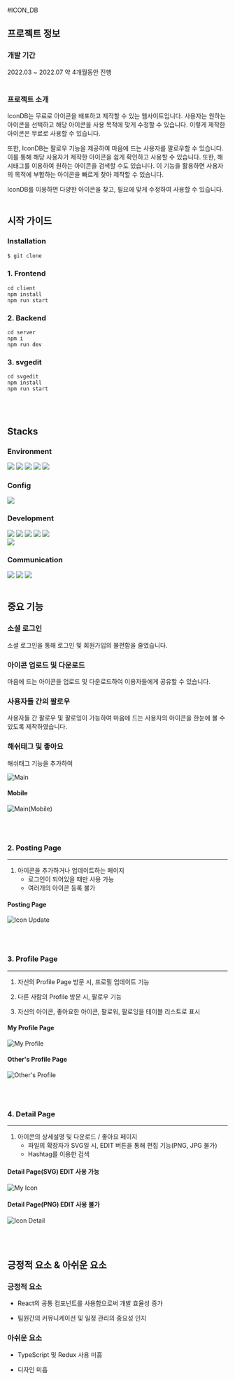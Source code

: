 #ICON_DB

## 프로젝트 정보

### 개발 기간
<p>
  2022.03 ~ 2022.07 약 4개월동안 진행<br/><br/>
</p>

### 프로젝트 소개
<p>
  IconDB는 무료로 아이콘을 배포하고 제작할 수 있는 웹사이트입니다. 사용자는 원하는 아이콘을 선택하고 해당 아이콘을 사용 목적에 맞게 수정할 수 있습니다. 이렇게 제작한 아이콘은 무료로 사용할 수 있습니다.

  또한, IconDB는 팔로우 기능을 제공하여 마음에 드는 사용자를 팔로우할 수 있습니다. 이를 통해 해당 사용자가 제작한 아이콘을 쉽게 확인하고 사용할 수 있습니다. 또한, 해시태그를 이용하여 원하는 아이콘을 검색할 수도 있습니다. 이 기능을 활용하면 사용자의 목적에 부합하는 아이콘을 빠르게 찾아 제작할 수 있습니다.

  IconDB를 이용하면 다양한 아이콘을 찾고, 필요에 맞게 수정하여 사용할 수 있습니다.<br/><br/>
</p>

## 시작 가이드

### Installation
```bash
$ git clone
```

### 1. Frontend
```
cd client
npm install
npm run start
```

### 2. Backend
```
cd server
npm i
npm run dev
```

### 3. svgedit
```
cd svgedit
npm install
npm run start
```
<br/><br/>

## Stacks

### Environment
<p>
  <img src="https://img.shields.io/badge/VSCode-007ACC?style=flat-square&logo=visualstudiocode&logoColor=white"/>
  <img src="https://img.shields.io/badge/Git-F05032?style=flat-square&logo=Git&logoColor=white"/>
  <img src="https://img.shields.io/badge/GitHub-181717?style=flat-square&logo=Github&logoColor=white"/>
  <img src="https://img.shields.io/badge/MySQL-4479A1?style=flat-square&logo=mysql&logoColor=white"/>
  <img src="https://img.shields.io/badge/Amazon AWS-232F3E?style=flat-square&logo=amazonaws&logoColor=white"/>
</p>


### Config
<p>
  <img src="https://img.shields.io/badge/npm-CB3837?style=flat-square&logo=npm&logoColor=white"/>
</p>

### Development
<p>
  <img src="https://img.shields.io/badge/HTML-E34F26?style=flat-square&logo=HTML5&logoColor=white"/>
  <img src="https://img.shields.io/badge/CSS-1572B6?style=flat-square&logo=CSS3&logoColor=white"/>
  <img src="https://img.shields.io/badge/JavaScript-F7DF1E?style=flat-square&logo=JavaScript&logoColor=black"/>
  <img src="https://img.shields.io/badge/React-61DAFB?style=flat-square&logo=React&logoColor=black"/>
  <img src="https://img.shields.io/badge/styled components-DB7093?style=flat-square&logo=styledcomponents&logoColor=white"/><br/>
  <img src="https://img.shields.io/badge/Node.js-339933?style=flat-square&logo=nodedotjs&logoColor=white"/>
</p>

### Communication 
<p>
  <img src="https://img.shields.io/badge/Notion-000000?style=flat-square&logo=notion&logoColor=white"/>
  <img src="https://img.shields.io/badge/Discord-5865F2?style=flat-square&logo=discord&logoColor=white"/>
  <img src="https://img.shields.io/badge/Microsoft Teams-6264A7?style=flat-square&logo=Microsoft Teams&logoColor=white"/><br/><br/>
</p>


## 중요 기능

### 소셜 로그인
<p>
  소셜 로그인을 통해 로그인 및 회원가입의 불편함을 줄였습니다.
</p>

### 아이콘 업로드 및 다운로드
<p>
  마음에 드는 아이콘을 업로드 및 다운로드하여 이용자들에게 공유할 수 있습니다.
</p>

### 사용자들 간의 팔로우
<p>
  사용자들 간 팔로우 및 팔로잉이 가능하여 마음에 드는 사용자의 아이콘을 한눈에 볼 수 있도록 제작하였습니다.
</p>

### 해쉬태그 및 좋아요
<p>
  해쉬태그 기능을 추가하여 
</p>



![Main](https://user-images.githubusercontent.com/89950902/227500136-5bbcd2de-8ac3-4115-8051-a3059cba8957.PNG)

#### Mobile
![Main(Mobile)](https://user-images.githubusercontent.com/89950902/227500164-908740ce-bd62-41e6-9cd1-276e1125e4ae.PNG)

<br><br>

### 2. Posting Page
----------
1. 아이콘을 추가하거나 업데이트하는 페이지
    + 로그인이 되어있을 때만 사용 가능
    + 여러개의 아이콘 등록 불가

#### Posting Page
![Icon Update](https://user-images.githubusercontent.com/89950902/227500881-ce9ff7f7-48fd-4893-b7bc-90fe5f58a276.PNG)

<br><br>

### 3. Profile Page
----------
1. 자신의 Profile Page 방문 시, 프로필 업데이트 기능

2. 다른 사람의 Profile 방문 시, 팔로우 기능

3. 자신의 아이콘, 좋아요한 아이콘, 팔로워, 팔로잉을 테이블 리스트로 표시

#### My Profile Page
![My Profile](https://user-images.githubusercontent.com/89950902/227500804-d4dacb51-d9b1-4f2a-8ccc-647ae7f2ef09.PNG)

#### Other's Profile Page
![Other's Profile](https://user-images.githubusercontent.com/89950902/227500830-4d8c6806-6a54-4712-b164-30c9e27be666.PNG)

<br><br>

### 4. Detail Page
--------
1.  아이콘의 상세설명 및 다운로드 / 좋아요 페이지
      * 파일의 확장자가 SVG일 시, EDIT 버튼을 통해 편집 기능(PNG, JPG 불가)
      * Hashtag를 이용한 검색

#### Detail Page(SVG) EDIT 사용 가능
![My Icon](https://user-images.githubusercontent.com/89950902/227500848-592d4ea2-a328-40bf-9f6a-fd292ae871e1.PNG)

#### Detail Page(PNG) EDIT 사용 불가
![Icon Detail](https://user-images.githubusercontent.com/89950902/227500862-fdb4928c-199d-40dd-a319-4e3f261b4582.PNG)

<br><br>

## 긍정적 요소 & 아쉬운 요소

<p align="justify">

### 긍정적 요소
+ React의 공통 컴포넌트를 사용함으로써 개발 효율성 증가
  
+ 팀원간의 커뮤니케이션 및 일정 관리의 중요성 인지

### 아쉬운 요소
+ TypeScript 및 Redux 사용 미흡
  
+ 디자인 미흡
</p>

<br>
